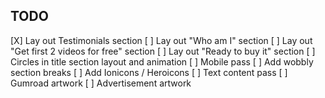 ## TODO

[X] Lay out Testimonials section
[ ] Lay out "Who am I" section
[ ] Lay out "Get first 2 videos for free" section
[ ] Lay out "Ready to buy it" section
[ ] Circles in title section layout and animation
[ ] Mobile pass
[ ] Add wobbly section breaks
[ ] Add Ionicons / Heroicons
[ ] Text content pass
[ ] Gumroad artwork
[ ] Advertisement artwork